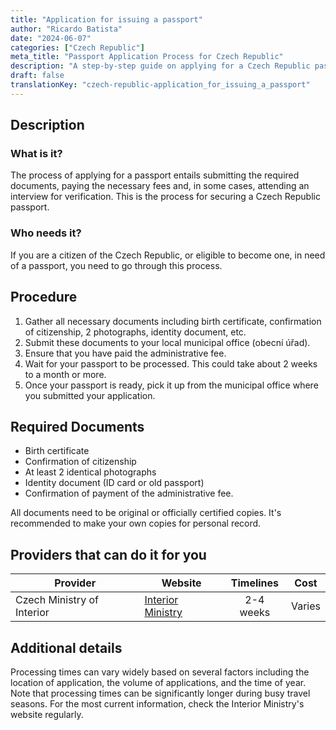 ```yaml
---
title: "Application for issuing a passport"
author: "Ricardo Batista"
date: "2024-06-07"
categories: ["Czech Republic"]
meta_title: "Passport Application Process for Czech Republic"
description: "A step-by-step guide on applying for a Czech Republic passport."
draft: false
translationKey: "czech-republic-application_for_issuing_a_passport"
---
```


## Description
### What is it?
The process of applying for a passport entails submitting the required documents, paying the necessary fees and, in some cases, attending an interview for verification. This is the process for securing a Czech Republic passport.

### Who needs it?
If you are a citizen of the Czech Republic, or eligible to become one, in need of a passport, you need to go through this process. 

## Procedure
1. Gather all necessary documents including birth certificate, confirmation of citizenship, 2 photographs, identity document, etc.
2. Submit these documents to your local municipal office (obecní úřad).
3. Ensure that you have paid the administrative fee.
4. Wait for your passport to be processed. This could take about 2 weeks to a month or more.
5. Once your passport is ready, pick it up from the municipal office where you submitted your application.

## Required Documents
- Birth certificate
- Confirmation of citizenship
- At least 2 identical photographs
- Identity document (ID card or old passport)
- Confirmation of payment of the administrative fee.

All documents need to be original or officially certified copies. It's recommended to make your own copies for personal record.

## Providers that can do it for you

| Provider        |     Website     |     Timelines    |       Cost      |
| --------------- | --------------- |  :-------------: | :-------------: |
| Czech Ministry of Interior | [Interior Ministry](http://www.mvcr.cz) |    2-4 weeks    |        Varies       |

## Additional details
Processing times can vary widely based on several factors including the location of application, the volume of applications, and the time of year. Note that processing times can be significantly longer during busy travel seasons. For the most current information, check the Interior Ministry's website regularly.